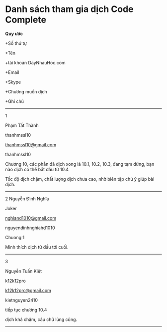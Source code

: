 Danh sách tham gia dịch Code Complete
===================

**Quy ước**


+Số thứ tự

+Tên

+tài khoản DayNhauHoc.com

+Email

+Skype

+Chương muốn dịch

+Ghi chú



----
1 

Phạm Tất Thành

thanhmssl10

thanhmssl10@gmail.com

thanhmssl10

Chương 10, các phần đã dịch xong là 10.1, 10.2, 10.3, đang tạm dừng, bạn nào dịch có thể bắt đầu từ 10.4

Tốc độ dịch chậm, chất lượng dịch chưa cao, nhờ biên tập chú ý giúp bài dịch.


----

2 Nguyễn Đình Nghĩa

  Joker
  
  nghiand1010@gmail.com
  
  nguyendinhnghiahd1010
  
  Chuong 1
  
  Mình thích dịch từ đầu tới cuối.

---

3

Nguyễn Tuấn Kiệt

k12k12pro

k12k12pro@gmail.com

kietnguyen2410

tiếp tục chương 10.4

dịch khá chậm, câu chữ lủng củng.

---
